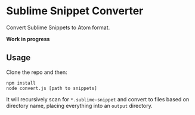 # Sublime Snippet Converter

Convert Sublime Snippets to Atom format.

**Work in progress**

## Usage

Clone the repo and then:

    npm install
    node convert.js [path to snippets]

It will recursively scan for `*.sublime-snippet` and convert to files based on directory name, placing everything into an `output` directory.
